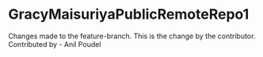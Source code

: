 # GracyMaisuriyaPublicRemoteRepo1
Changes made to the feature-branch.
This is the change by the contributor.
Contributed by - Anil Poudel
